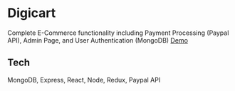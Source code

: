 # Digicart
Complete E-Commerce functionality including Payment Processing (Paypal API), Admin Page, and User Authentication (MongoDB)
[Demo](digicart.herokuapp.com/)
## Tech

MongoDB, Express, React, Node, Redux, Paypal API



  
